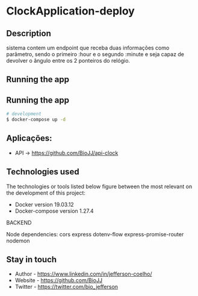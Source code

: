 # ClockApplication-deploy

## Description
sistema contem um endpoint que receba duas informações como parâmetro, sendo o primeiro :hour e o segundo :minute e seja capaz de devolver o ângulo entre os 2 ponteiros do relógio.

## Running the app

## Running the app

```bash
# development
$ docker-compose up -d


```


## Aplicações: 
- API -> https://github.com/BioJJ/api-clock

## Technologies used
The technologies or tools listed below figure between the most relevant on the development of this project:

- Docker version 19.03.12
- Docker-compose version 1.27.4

BACKEND

Node dependencies:
cors
express
dotenv-flow
express-promise-router
nodemon

  

## Stay in touch

- Author - https://www.linkedin.com/in/jefferson-coelho/
- Website - https://github.com/BioJJ
- Twitter - https://twitter.com/bio_jefferson
